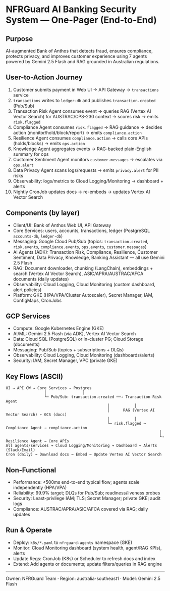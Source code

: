 # NFRGuard AI Banking Security System — One-Pager (End-to-End)

## Purpose
AI-augmented Bank of Anthos that detects fraud, ensures compliance, protects privacy, and improves customer experience using 7 agents powered by Gemini 2.5 Flash and RAG grounded in Australian regulations.

## User-to-Action Journey
1) Customer submits payment in Web UI → API Gateway → `transactions` service
2) `transactions` writes to `ledger-db` and publishes `transaction.created` (Pub/Sub)
3) Transaction Risk Agent consumes event → queries RAG (Vertex AI Vector Search) for AUSTRAC/CPS-230 context → scores risk → emits `risk.flagged`
4) Compliance Agent consumes `risk.flagged` → RAG guidance → decides action (monitor/hold/block/report) → emits `compliance.action`
5) Resilience Agent consumes `compliance.action` → calls core APIs (holds/blocks) → emits `ops.action`
6) Knowledge Agent aggregates events → RAG-backed plain-English summary for ops
7) Customer Sentiment Agent monitors `customer.messages` → escalates via `ops.alert`
8) Data Privacy Agent scans logs/requests → emits `privacy.alert` for PII risks
9) Observability: logs/metrics to Cloud Logging/Monitoring → dashboard + alerts
10) Nightly CronJob updates docs → re-embeds → updates Vertex AI Vector Search

## Components (by layer)
- Client/UI: Bank of Anthos Web UI, API Gateway
- Core Services: users, accounts, transactions, ledger (PostgreSQL `accounts-db`, `ledger-db`)
- Messaging: Google Cloud Pub/Sub (topics: `transaction.created`, `risk.events`, `compliance.events`, `ops.events`, `customer.messages`)
- AI Agents (ADK): Transaction Risk, Compliance, Resilience, Customer Sentiment, Data Privacy, Knowledge, Banking Assistant — all use Gemini 2.5 Flash
- RAG: Document downloader, chunking (LangChain), embeddings + search (Vertex AI Vector Search), ASIC/APRA/AUSTRAC/AFCA documents (daily updates)
- Observability: Cloud Logging, Cloud Monitoring (custom dashboard, alert policies)
- Platform: GKE (HPA/VPA/Cluster Autoscaler), Secret Manager, IAM, ConfigMaps, CronJobs

## GCP Services
- Compute: Google Kubernetes Engine (GKE)
- AI/ML: Gemini 2.5 Flash (via ADK), Vertex AI Vector Search
- Data: Cloud SQL (PostgreSQL) or in-cluster PG; Cloud Storage (documents)
- Messaging: Pub/Sub (topics + subscriptions + DLQs)
- Observability: Cloud Logging, Cloud Monitoring (dashboards/alerts)
- Security: IAM, Secret Manager, VPC (private GKE)

## Key Flows (ASCII)
```
UI → API GW → Core Services → Postgres
                 │                │
                 └─ Pub/Sub: transaction.created ──→ Transaction Risk Agent
                                             │           │
                                             │      RAG (Vertex AI Vector Search) ← GCS (docs)
                                             │           │
                                             └─ risk.flagged → Compliance Agent → compliance.action
                                                                    │
                                                                    └→ Resilience Agent → Core APIs
All agents/services → Cloud Logging/Monitoring → Dashboard + Alerts (Slack/Email)
Cron (daily) → Download docs → Embed → Update Vertex AI Vector Search
```

## Non-Functional
- Performance: <500ms end-to-end typical flow; agents scale independently (HPA/VPA)
- Reliability: 99.9% target; DLQs for Pub/Sub; readiness/liveness probes
- Security: Least-privilege IAM; TLS; Secret Manager; private GKE; audit logs
- Compliance: AUSTRAC/APRA/ASIC/AFCA covered via RAG; daily updates

## Run & Operate
- Deploy: `k8s/*.yaml` to `nfrguard-agents` namespace (GKE)
- Monitor: Cloud Monitoring dashboard (system health, agent/RAG KPIs), alerts
- Update Regs: CronJob (K8s) or Scheduler to refresh docs and index
- Extend: Add agents or documents; update filters/queries in RAG engine

---
Owner: NFRGuard Team · Region: australia-southeast1 · Model: Gemini 2.5 Flash
